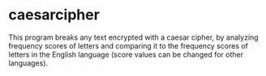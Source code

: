 # caesarcipher
This program breaks any text encrypted with a caesar cipher, by analyzing frequency scores of letters and comparing it to the frequency scores of letters in the English language (score values can be changed for other languages).
